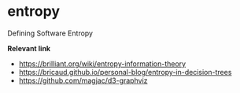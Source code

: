 # entropy
Defining Software Entropy

**Relevant link**

- https://brilliant.org/wiki/entropy-information-theory
- https://bricaud.github.io/personal-blog/entropy-in-decision-trees
- https://github.com/magjac/d3-graphviz

